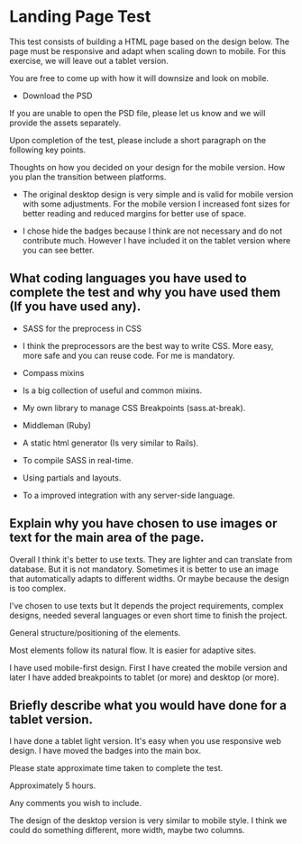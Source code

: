 # Landing Page Test

This test consists of building a HTML page based on the design below. The page must be responsive and adapt when scaling down to mobile. For this exercise, we will leave out a tablet version.

You are free to come up with how it will downsize and look on mobile.

- Download the PSD

If you are unable to open the PSD file, please let us know and we will provide the assets separately.

Upon completion of the test, please include a short paragraph on the following key points.

Thoughts on how you decided on your design for the mobile version.  How you plan the transition between platforms.

- The original desktop design is very simple and is valid for mobile version with some adjustments. For the mobile version I increased font sizes for better reading and reduced margins for better use of space.

- I chose hide the badges because I think are not necessary and do not contribute much. However I have included it on the tablet version where you can see better.


## What coding languages you have used to complete the test and why you have used them (If you have used any).

- SASS for the preprocess in CSS

- I think the preprocessors are the best way to write CSS. More easy, more safe and you can reuse code. For me is mandatory.

- Compass mixins

- Is a big collection of useful and common mixins.

- My own library to manage CSS Breakpoints (sass.at-break).

- Middleman (Ruby)

- A static html generator (Is very similar to Rails).

- To compile SASS in real-time.

- Using partials and layouts.

- To a improved integration with any server-side language.

## Explain why you have chosen to use images or text for the main area of the page.

Overall I think it's better to use texts. They are lighter and can translate from database. But it is not mandatory. Sometimes it is better to use an image that automatically adapts to different widths. Or maybe because the design is too complex.

I've chosen to use texts but It depends the project requirements, complex designs, needed several languages or even short time to finish the project.

General structure/positioning of the elements.

Most elements follow its natural flow. It is easier for adaptive sites.

I have used mobile-first design. First I have created the mobile version and later I have added breakpoints to tablet (or more) and desktop (or more).

## Briefly describe what you would have done for a tablet version.

I have done a tablet light version. It's easy when you use responsive web design. I have moved the badges into the main box.

Please state approximate time taken to complete the test.

Approximately 5 hours.

Any comments you wish to include.

The design of the desktop version is very similar to mobile style. I think we could do something different, more width, maybe two columns. 




